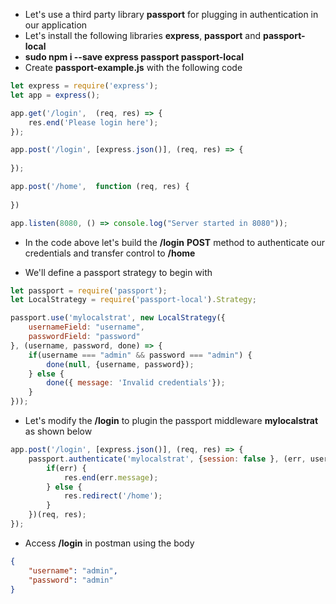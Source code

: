 * Let's use a third party library __passport__ for plugging in authentication in our application
* Let's install the following libraries __express__, __passport__ and __passport-local__
* __sudo npm i --save express passport passport-local__
* Create __passport-example.js__ with the following code

``` javascript
let express = require('express');
let app = express();

app.get('/login',  (req, res) => {
    res.end('Please login here');
});

app.post('/login', [express.json()], (req, res) => {
    
});

app.post('/home',  function (req, res) {
    
})

app.listen(8080, () => console.log("Server started in 8080"));
```

* In the code above let's build the __/login__ __POST__ method to authenticate our credentials and transfer control to __/home__

* We'll define a passport strategy to begin with

``` javascript
let passport = require('passport');
let LocalStrategy = require('passport-local').Strategy;

passport.use('mylocalstrat', new LocalStrategy({
    usernameField: "username",
    passwordField: "password"
}, (username, password, done) => {
    if(username === "admin" && password === "admin") {
        done(null, {username, password});
    } else {
        done({ message: 'Invalid credentials'});
    }
}));

```

* Let's modify the __/login__ to plugin the passport middleware __mylocalstrat__ as shown below

``` javascript
app.post('/login', [express.json()], (req, res) => {
    passport.authenticate('mylocalstrat', {session: false }, (err, user, info) => {
        if(err) {
            res.end(err.message);
        } else {
            res.redirect('/home');
        }
    })(req, res);
});

```

* Access __/login__ in postman using the body 
``` json
{
    "username": "admin",
    "password": "admin"
}
```